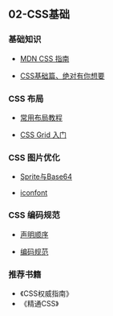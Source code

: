 ## 02-CSS基础

### 基础知识

- [MDN CSS 指南](https://developer.mozilla.org/zh-CN/docs/Web/Guide/CSS/CSS%E5%9F%BA%E7%A1%80)

- [CSS基础篇、绝对有你想要](https://www.cnblogs.com/suoning/p/5625582.html)

### CSS 布局

- [常用布局教程](http://zh.learnlayout.com/)

- [CSS Grid 入门](https://zhuanlan.zhihu.com/p/26757425)

### CSS 图片优化

- [Sprite与Base64](https://www.cnblogs.com/Ry-yuan/p/7392492.html)

- [iconfont](http://www.iconfont.cn/)

### CSS 编码规范

- [声明顺序](https://www.cnblogs.com/MasterYao/p/5581274.html)

- [编码规范](https://www.cnblogs.com/y-lin/p/5753302.html)

### 推荐书籍

- 《CSS权威指南》
- 《精通CSS》